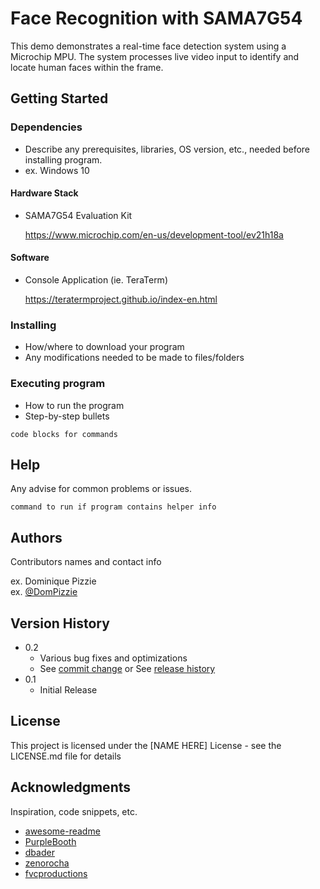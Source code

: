 # Face Recognition with SAMA7G54

This demo demonstrates a real-time face detection system using a Microchip MPU. The system processes live video input to identify and locate human faces within the frame.

## Getting Started

### Dependencies

* Describe any prerequisites, libraries, OS version, etc., needed before installing program.
* ex. Windows 10
#### Hardware Stack
* SAMA7G54 Evaluation Kit
  
  https://www.microchip.com/en-us/development-tool/ev21h18a
#### Software 
* Console Application (ie. TeraTerm)

  https://teratermproject.github.io/index-en.html
### Installing

* How/where to download your program
* Any modifications needed to be made to files/folders

### Executing program

* How to run the program
* Step-by-step bullets
```
code blocks for commands
```

## Help

Any advise for common problems or issues.
```
command to run if program contains helper info
```

## Authors

Contributors names and contact info

ex. Dominique Pizzie  
ex. [@DomPizzie](https://twitter.com/dompizzie)

## Version History

* 0.2
    * Various bug fixes and optimizations
    * See [commit change]() or See [release history]()
* 0.1
    * Initial Release

## License

This project is licensed under the [NAME HERE] License - see the LICENSE.md file for details

## Acknowledgments

Inspiration, code snippets, etc.
* [awesome-readme](https://github.com/matiassingers/awesome-readme)
* [PurpleBooth](https://gist.github.com/PurpleBooth/109311bb0361f32d87a2)
* [dbader](https://github.com/dbader/readme-template)
* [zenorocha](https://gist.github.com/zenorocha/4526327)
* [fvcproductions](https://gist.github.com/fvcproductions/1bfc2d4aecb01a834b46)
